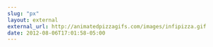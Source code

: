 ```yaml
---
slug: "px"
layout: external
external_url: http://animatedpizzagifs.com/images/infipizza.gif
date: 2012-08-06T17:01:58-05:00
---
```


